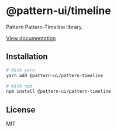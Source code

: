 # @pattern-ui/timeline

Pattern Pattern-Timeline library.

[View documentation](https://pattern.icu/)

## Installation

```sh
# With yarn
yarn add @pattern-ui/pattern-timeline

# With npm
npm install @pattern-ui/pattern-timeline
```

## License

MIT
